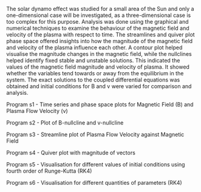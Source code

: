 The solar dynamo effect was studied for a small area of the Sun and only a one-dimensional case will be investigated, as a three-dimensional case is too complex for this purpose. Analysis 
was done using the graphical and numerical techniques to examine the behaviour of the magnetic field and velocity of the plasma with respect to time. The streamlines and quiver plot phase 
space offered insights into how the magnitude of the magnetic field and velocity of the plasma influence each other. A contour plot helped visualise the magnitude changes in the magnetic 
field, while the nullclines helped identify fixed stable and unstable solutions. This indicated the values of the magnetic field magnitude and velocity of plasma. It showed whether the 
variables tend towards or away from the equilibrium in the system. The exact solutions to the coupled differential equations was obtained and initial conditions for B and v were varied for 
comparison and analysis. 

Program s1 - Time series and phase space plots for Magnetic Field (B) and Plasma Flow Velocity (v)

Program s2 - Plot of B-nullcline and v-nullcline

Program s3 - Streamline plot of Plasma Flow Velocity against Magnetic Field

Program s4 - Quiver plot with magnitude of vectors

Program s5 - Visualisation for different values of initial conditions using fourth order of Runge-Kutta (RK4)

Program s6 - Visualisation for different quantities of parameters (RK4)
